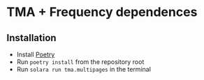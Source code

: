 # TMA + Frequency dependences

## Installation

- Install [Poetry](https://python-poetry.org/docs/)
- Run `poetry install` from the repository root
- Run `solara run tma.multipages` in the terminal
